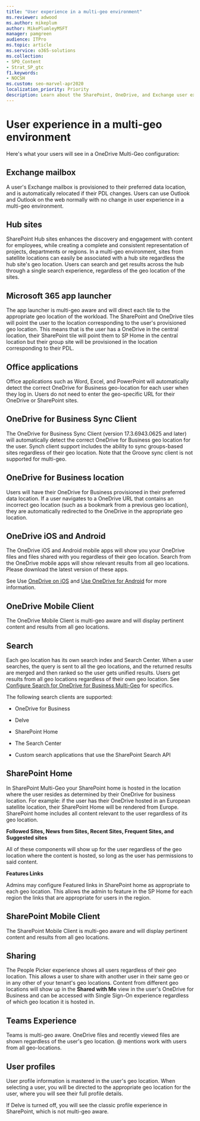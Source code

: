 ```yaml
---
title: "User experience in a multi-geo environment"
ms.reviewer: adwood
ms.author: mikeplum
author: MikePlumleyMSFT
manager: pamgreen
audience: ITPro
ms.topic: article
ms.service: o365-solutions
ms.collection:
- SPO_Content
- Strat_SP_gtc
f1.keywords:
- NOCSH
ms.custom: seo-marvel-apr2020
localization_priority: Priority
description: Learn about the SharePoint, OneDrive, and Exchange user experience in a multi-geo environment for Microsoft 365.
---
```


# User experience in a multi-geo environment

Here's what your users will see in a OneDrive Multi-Geo configuration:

## Exchange mailbox

A user's Exchange mailbox is provisioned to their preferred data location, and is automatically relocated if their PDL changes. Users can use Outlook and Outlook on the web normally with no change in user experience in a multi-geo environment.

## Hub sites

SharePoint Hub sites enhances the discovery and engagement with content for employees, while creating a complete and consistent representation of projects, departments or regions. In a multi-geo environment, sites from satellite locations can easily be associated with a hub site regardless the hub site's geo location. Users can search and get results across the hub through a single search experience, regardless of the geo location of the sites.

## Microsoft 365 app launcher

The app launcher is multi-geo aware and will direct each tile to the appropriate geo location of the workload. The SharePoint and OneDrive tiles will point the user to the location corresponding to the user's provisioned geo location. This means that is the user has a OneDrive in the central location, their SharePoint tile will point them to SP Home in the central location but their group site will be provisioned in the location corresponding to their PDL. 

## Office applications

Office applications such as Word, Excel, and PowerPoint will automatically detect the correct OneDrive for Business geo-location for each user when they log in. Users do not need to enter the geo-specific URL for their OneDrive or SharePoint sites.

## OneDrive for Business Sync Client

The OneDrive for Business Sync Client (version 17.3.6943.0625 and later) will automatically detect the correct OneDrive for Business geo location for the user. Synch client support includes the ability to sync groups-based sites regardless of their geo location. Note that the Groove sync client is not supported for multi-geo. 

## OneDrive for Business location

Users will have their OneDrive for Business provisioned in their preferred data location. If a user navigates to a OneDrive URL that contains an incorrect geo location (such as a bookmark from a previous geo location), they are automatically redirected to the OneDrive in the appropriate geo location.

## OneDrive iOS and Android 

The OneDrive iOS and Android mobile apps will show you your OneDrive files and files shared with you regardless of their geo location. Search from the OneDrive mobile apps will show relevant results from all geo locations. Please download the latest version of these apps.

See Use [OneDrive on iOS](https://support.office.com/article/08d5c5b2-ccc6-40eb-a244-fe3597a3c247) and [Use OneDrive for Android](https://support.office.com/article/eee1d31c-792d-41d4-8132-f9621b39eb36) for more information.

## OneDrive Mobile Client 

The OneDrive Mobile Client is multi-geo aware and will display pertinent content and results from all geo locations.

## Search

Each geo location has its own search index and Search Center. When a user searches, the query is sent to all the geo locations, and the returned results are merged and then ranked so the user gets unified results. Users get results from all geo locations regardless of their own geo location. See [Configure Search for OneDrive for Business Multi-Geo](configure-search-for-multi-geo.md) for specifics.

The following search clients are supported:

-   OneDrive for Business

-   Delve

-   SharePoint Home

-   The Search Center

-   Custom search applications that use the SharePoint Search API

## SharePoint Home 

In SharePoint Multi-Geo your SharePoint home is hosted in the location where the user resides as determined by their OneDrive for business location. For example: if the user has their OneDrive hosted in an European satellite location, their SharePoint Home will be rendered from Europe. SharePoint home includes all content relevant to the user regardless of its geo location. 

**Followed Sites, News from Sites, Recent Sites, Frequent Sites, and Suggested sites**

All of these components will show up for the user regardless of the geo location where the content is hosted, so long as the user has permissions to said content. 

**Features Links**

Admins may configure Featured links in SharePoint home as appropriate to each geo location. This allows the admin to feature in the SP Home for each region the links that are appropriate for users in the region. 

## SharePoint Mobile Client 

The SharePoint Mobile Client is multi-geo aware and will display pertinent content and results from all geo locations.

## Sharing

The People Picker experience shows all users regardless of their geo location. This allows a user to share with another user in their same geo or in any other of your tenant's geo locations. Content from different geo locations will show up in the **Shared with Me** view in the user's OneDrive for Business and can be accessed with Single Sign-On experience regardless of which geo location it is hosted in.

## Teams Experience

Teams is multi-geo aware. OneDrive files and recently viewed files are shown regardless of the user's geo location. @ mentions work with users from all geo-locations.

## User profiles

User profile information is mastered in the user's geo location. When selecting a user, you will be directed to the appropriate geo location for the user, where you will see their full profile details.

If Delve is turned off, you will see the classic profile experience in SharePoint, which is not multi-geo aware.


